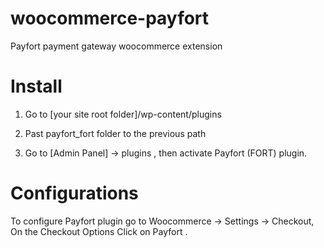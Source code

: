 woocommerce-payfort
======================

Payfort payment gateway woocommerce extension

Install
=======

1. Go to [your site root folder]/wp-content/plugins

2. Past payfort_fort folder to the previous path

3. Go to [Admin Panel] -> plugins , then activate Payfort (FORT) plugin.

Configurations
================

To configure Payfort plugin go to Woocommerce -> Settings -> Checkout, 
On the Checkout Options Click on Payfort .
